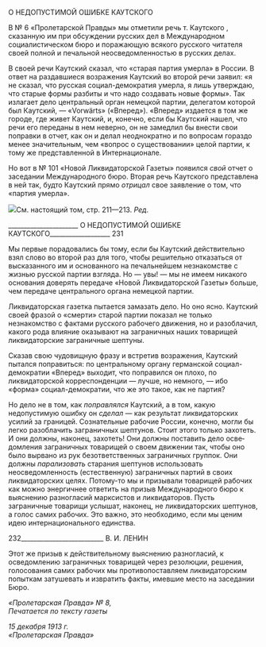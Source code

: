 О НЕДОПУСТИМОЙ ОШИБКЕ КАУТСКОГО

В № 6 «Пролетарской Правды» мы отметили речь т. Каутского , сказанную им при обсуждении русских дел в Международном социалистическом бюро и поражающую всякого русского читателя своей полной и печальной неосведомленностью в русских делах.

В своей речи Каутский сказал, что «старая партия умерла» в России. В ответ на раз­давшиеся возражения Каутский во второй речи заявил: «я не сказал, что русская соци­ал-демократия умерла, я лишь утверждаю, что старые формы разбиты и что надо созда­вать новые формы». Так излагает дело центральный орган немецкой партии, делегатом которой был Каутский, — «Vorwärts» («Вперед»). «Вперед» издается в том же городе, где живет Каутский, и, конечно, если бы Каутский нашел, что речи его переданы в нем неверно, он не замедлил бы внести свои поправки в отчет, как он и делал неоднократно и по вопросам гораздо менее значительным, чем «вопрос о существовании» целой пар­тии, к тому же представленной в Интернационале.

Но вот в № 101 «Новой Ликвидаторской Газеты» появился _свой_ отчет о заседании Международного бюро. Вторая речь Каутского представлена в ней так, будто Каутский прямо _отрицал_ свое заявление о том, что «партия умерла».

![](file:///C:/Users/bot32/AppData/Local/Temp/msohtmlclip1/01/clip_image001.png)См. настоящий том, стр. 211—213. _Ред._

  

______________________ О НЕДОПУСТИМОЙ ОШИБКЕ КАУТСКОГО___________________ 231

Мы первые порадовались бы тому, если бы Каутский действительно взял слово во второй раз для того, чтобы решительно отказаться от высказанного им и основанного на печальнейшем незнакомстве с жизнью русской партии взгляда. Но — увы! — мы не имеем никакого основания доверять передаче «Новой Ликвидаторской Газеты» больше, чем передаче центрального органа немецкой партии.

Ликвидаторская газетка пытается замазать дело. Но оно ясно. Каутский своей фра­зой о «смерти» старой партии показал не только незнакомство с фактами русского ра­бочего движения, но и разоблачил, какого рода влияние оказывают на заграничных на­ших товарищей ликвидаторские заграничные шептуны.

Сказав свою чудовищную фразу и встретив возражения, Каутский пытался попра­виться: по центральному органу германской социал-демократии «Вперед» выходит, что поправился он плохо, по ликвидаторской корреспонденции — лучше, но немного, — ибо «форма» социал-демократии, что же это такое, как не партия?

Но дело не в том, как _поправлялся_ Каутский, а в том, какую недопустимую ошибку он _сделал_ — как результат ликвидаторских усилий за границей. Сознательные рабочие России, конечно, могли бы легко разоблачить заграничных шептунов. Стоит этого только захотеть. И они должны, наконец, захотеть! Они должны поставить дело осве­домления заграничных товарищей о своем движении так, чтобы оно было вырвано из рук безответственных заграничных группок. Они должны _парализовать_ старания шеп­тунов использовать неосведомленность (естественную) заграничных партий в своих ликвидаторских целях. Потому-то мы и призывали товарищей рабочих как можно энер­гичнее ответить на призыв Международного бюро к выяснению разногласий марксис­тов и ликвидаторов. Пусть заграничные товарищи услышат, наконец, не ликвидатор­ских шептунов, а голос самих рабочих. Это важно, это необходимо, если мы ценим идею интернационального единства.

  

232__________________________ В. И. ЛЕНИН

Этот же призыв к действительному выяснению разногласий, к осведомлению загра­ничных товарищей через резолюции, решения, голосования самих рабочих мы проти­вопоставляем ликвидаторским попыткам затушевать и извратить факты, имевшие ме­сто на заседании Бюро.

_«Пролетарская Правда» № 8,                                                        Печатается по тексту газеты_

_15 декабря 1913 г.                                                                        «Пролетарская Правда»_